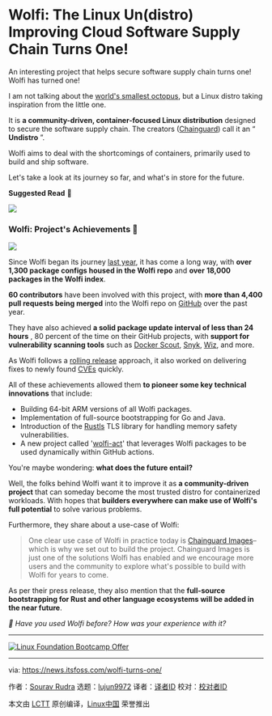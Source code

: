 [#]: subject: "Wolfi: The Linux Un(distro) Improving Cloud Software Supply Chain Turns One!"
[#]: via: "https://news.itsfoss.com/wolfi-turns-one/"
[#]: author: "Sourav Rudra https://news.itsfoss.com/author/sourav/"
[#]: collector: "lujun9972/lctt-scripts-1693450080"
[#]: translator: " "
[#]: reviewer: " "
[#]: publisher: " "
[#]: url: " "

Wolfi: The Linux Un(distro) Improving Cloud Software Supply Chain Turns One!
======
An interesting project that helps secure software supply chain turns
one!
Wolfi has turned one!

I am not talking about the [world's smallest octopus][1], but a Linux distro taking inspiration from the little one.

It is **a community-driven, container-focused Linux distribution** designed to secure the software supply chain. The creators ([Chainguard][2]) call it an “ **Undistro** ”.

Wolfi aims to deal with the shortcomings of containers, primarily used to build and ship software.

Let's take a look at its journey so far, and what's in store for the future.

**Suggested Read** 📖

![][3]

### Wolfi: Project's Achievements 🐙

![][4]

Since Wolfi began its journey [last year][5], it has come a long way, with **over 1,300 package configs housed in the Wolfi repo** and **over** **18,000 packages in the Wolfi index**.

**60 contributors** have been involved with this project, with **more than 4,400 pull requests being merged** into the Wolfi repo on [GitHub][6] over the past year.

They have also achieved **a solid package update interval of less than 24 hours** , 80 percent of the time on their GitHub projects, with **support for vulnerability scanning tools** such as [Docker Scout][7], [Snyk][8], [Wiz][9], and more.

As Wolfi follows a [rolling release][10] approach, it also worked on delivering fixes to newly found [CVEs][11] quickly.

All of these achievements allowed them **to pioneer some key technical innovations** that include:

  * Building 64-bit ARM versions of all Wolfi packages.
  * Implementation of full-source bootstrapping for Go and Java.
  * Introduction of the [Rustls][12] TLS library for handling memory safety vulnerabilities.
  * A new project called '[wolfi-act][13]' that leverages Wolfi packages to be used dynamically within GitHub actions.



You're maybe wondering: **what does the future entail?**

Well, the folks behind Wolfi want it to improve it as **a community-driven project** that can someday become the most trusted distro for containerized workloads. With hopes that **builders everywhere can make use of Wolfi's full potential** to solve various problems.

Furthermore, they share about a use-case of Wolfi:

> One clear use case of Wolfi in practice today is [Chainguard Images][14]–which is why we set out to build the project. Chainguard Images is just one of the solutions Wolfi has enabled and we encourage more users and the community to explore what's possible to build with Wolfi for years to come.

As per their press release, they also mention that the **full-source bootstrapping for Rust and other language ecosystems will be added in the near future**.

_💬 Have you used Wolfi before? How was your experience with it?_

* * *

[![Linux Foundation Bootcamp Offer][15]][16]

--------------------------------------------------------------------------------

via: https://news.itsfoss.com/wolfi-turns-one/

作者：[Sourav Rudra][a]
选题：[lujun9972][b]
译者：[译者ID](https://github.com/译者ID)
校对：[校对者ID](https://github.com/校对者ID)

本文由 [LCTT](https://github.com/LCTT/TranslateProject) 原创编译，[Linux中国](https://linux.cn/) 荣誉推出

[a]: https://news.itsfoss.com/author/sourav/
[b]: https://github.com/lujun9972
[1]: https://en.wikipedia.org/wiki/Octopus_wolfi
[2]: https://www.chainguard.dev/
[3]: https://news.itsfoss.com/content/images/size/w256h256/2022/08/android-chrome-192x192.png
[4]: https://news.itsfoss.com/content/images/2023/09/Wolfi.png
[5]: https://news.itsfoss.com/wolfi-linux-undistro/
[6]: https://github.com/wolfi-dev
[7]: https://docs.docker.com/scout/
[8]: https://snyk.io/
[9]: https://www.wiz.io/
[10]: https://itsfoss.com/rolling-release/
[11]: https://en.wikipedia.org/wiki/Common_Vulnerabilities_and_Exposures
[12]: https://github.com/rustls/rustls
[13]: https://github.com/wolfi-dev/wolfi-act
[14]: https://www.chainguard.dev/chainguard-images
[15]: https://news.itsfoss.com/assets/images/Certs-and-Bundles-1536x864.webp
[16]: https://itsfoss.click/latest-lf-offer

